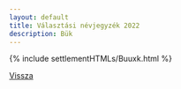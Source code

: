 ```yaml
---
layout: default
title: Választási névjegyzék 2022
description: Bük
---
```


{% include settlementHTMLs/Buuxk.html %}

[Vissza](../)